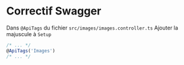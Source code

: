 # Correctif Swagger

Dans ```@ApiTags``` du fichier ```src/images/images.controller.ts``` Ajouter la majuscule à ```Setup```

```ts
/* ... */
@ApiTags('Images')
/* ... */
```
